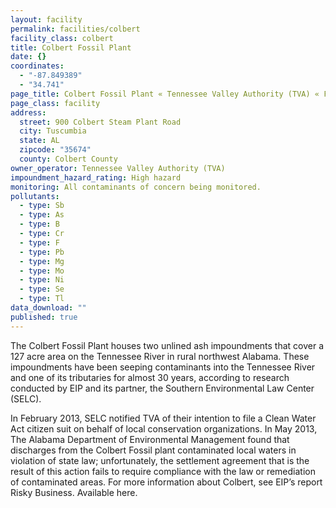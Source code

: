 ```yaml
---
layout: facility
permalink: facilities/colbert
facility_class: colbert
title: Colbert Fossil Plant
date: {}
coordinates: 
  - "-87.849389"
  - "34.741"
page_title: Colbert Fossil Plant « Tennessee Valley Authority (TVA) « Facilities
page_class: facility
address: 
  street: 900 Colbert Steam Plant Road
  city: Tuscumbia
  state: AL
  zipcode: "35674"
  county: Colbert County
owner_operator: Tennessee Valley Authority (TVA)
impoundment_hazard_rating: High hazard
monitoring: All contaminants of concern being monitored.
pollutants: 
  - type: Sb
  - type: As
  - type: B
  - type: Cr
  - type: F
  - type: Pb
  - type: Mg
  - type: Mo
  - type: Ni
  - type: Se
  - type: Tl
data_download: ""
published: true
---
```


The Colbert Fossil Plant houses two unlined ash impoundments that cover a 127 acre area on the Tennessee River in rural northwest Alabama. These impoundments have been seeping contaminants into the Tennessee River and one of its tributaries for almost 30 years, according to research conducted by EIP and its partner, the Southern Environmental Law Center (SELC).

In February 2013, SELC notified TVA of their intention to file a Clean Water Act citizen suit on behalf of local conservation organizations. In May 2013, The Alabama Department of Environmental Management found that discharges from the Colbert Fossil plant contaminated local waters in violation of state law; unfortunately, the settlement agreement that is the result of this action fails to require compliance with the law or remediation of contaminated areas. For more information about Colbert, see EIP’s report Risky Business. Available here.